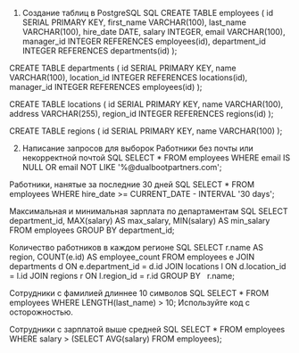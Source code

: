 
1. Создание таблиц в PostgreSQL
SQL
CREATE TABLE employees (
    id SERIAL PRIMARY KEY,
    first_name VARCHAR(100),
    last_name VARCHAR(100),
    hire_date DATE,
    salary INTEGER,
    email VARCHAR(100),
    manager_id INTEGER REFERENCES employees(id),
    department_id INTEGER REFERENCES departments(id)
);

CREATE TABLE departments (
    id SERIAL PRIMARY KEY,
    name VARCHAR(100),
    location_id INTEGER REFERENCES locations(id),
    manager_id INTEGER REFERENCES employees(id)
);

CREATE TABLE locations (
    id SERIAL PRIMARY KEY,
    name VARCHAR(100),
    address VARCHAR(255),
    region_id INTEGER REFERENCES regions(id)
);

CREATE TABLE regions (
    id SERIAL PRIMARY KEY,
    name VARCHAR(100)
);

2. Написание запросов для выборок
Работники без почты или некорректной почтой
SQL
SELECT * FROM employees
WHERE email IS NULL OR email NOT LIKE '%@dualbootpartners.com';

Работники, нанятые за последние 30 дней
SQL
SELECT * FROM employees
WHERE hire_date >= CURRENT_DATE - INTERVAL '30 days';

Максимальная и минимальная зарплата по департаментам
SQL
SELECT department_id, MAX(salary) AS max_salary, MIN(salary) AS min_salary
FROM employees
GROUP BY department_id;

Количество работников в каждом регионе
SQL
SELECT r.name AS region, COUNT(e.id) AS employee_count
FROM employees e
JOIN departments d ON e.department_id = d.id
JOIN locations l ON d.location_id = l.id
JOIN regions r ON l.region_id = r.id
GROUP BY   
 r.name;

Сотрудники с фамилией длиннее 10 символов
SQL
SELECT * FROM employees
WHERE LENGTH(last_name) > 10;
Используйте код с осторожностью.

Сотрудники с зарплатой выше средней
SQL
SELECT * FROM employees
WHERE salary > (SELECT AVG(salary) FROM employees);

